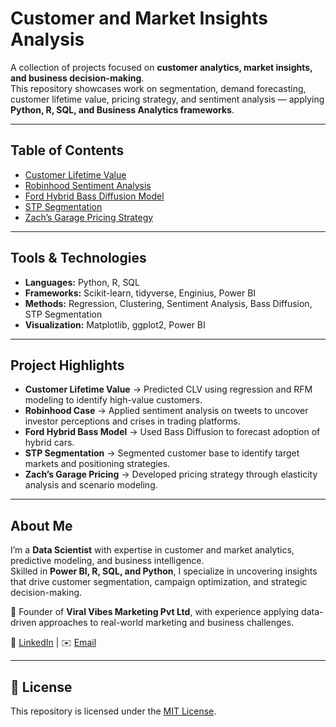 #  Customer and Market Insights Analysis  

A collection of projects focused on **customer analytics, market insights, and business decision-making**.  
This repository showcases work on segmentation, demand forecasting, customer lifetime value, pricing strategy, and sentiment analysis — applying **Python, R, SQL, and Business Analytics frameworks**.  

---

##  Table of Contents  
- [Customer Lifetime Value](./Customer-Lifetime-Value)  
- [Robinhood Sentiment Analysis](./Robinhood-Sentiment-Analysis)  
- [Ford Hybrid Bass Diffusion Model](./Ford-Hybrid-Bass-Model)  
- [STP Segmentation](./STP-Segmentation)  
- [Zach’s Garage Pricing Strategy](./Zach-Garage-Pricing)  

---

##  Tools & Technologies  
- **Languages:** Python, R, SQL  
- **Frameworks:** Scikit-learn, tidyverse, Enginius, Power BI  
- **Methods:** Regression, Clustering, Sentiment Analysis, Bass Diffusion, STP Segmentation  
- **Visualization:** Matplotlib, ggplot2, Power BI  

---

##  Project Highlights  
- **Customer Lifetime Value** → Predicted CLV using regression and RFM modeling to identify high-value customers.  
- **Robinhood Case** → Applied sentiment analysis on tweets to uncover investor perceptions and crises in trading platforms.  
- **Ford Hybrid Bass Model** → Used Bass Diffusion to forecast adoption of hybrid cars.  
- **STP Segmentation** → Segmented customer base to identify target markets and positioning strategies.  
- **Zach’s Garage Pricing** → Developed pricing strategy through elasticity analysis and scenario modeling.  

---

## About Me  
I’m a **Data Scientist** with expertise in customer and market analytics, predictive modeling, and business intelligence.  
Skilled in **Power BI, R, SQL, and Python**, I specialize in uncovering insights that drive customer segmentation, campaign optimization, and strategic decision-making.  

🚀 Founder of **Viral Vibes Marketing Pvt Ltd**, with experience applying data-driven approaches to real-world marketing and business challenges.  

🔗 [LinkedIn](www.linkedin.com/in/shreya-ms28) | ✉️ [Email](shreyamuralee@gmail.com)  

---

## 📜 License  
This repository is licensed under the [MIT License](./LICENSE).  
